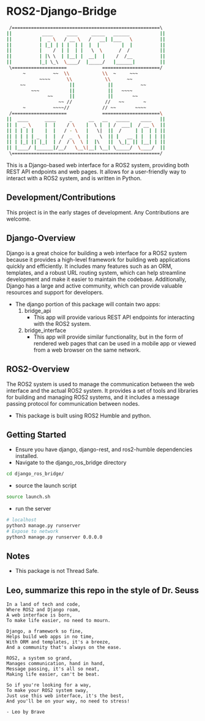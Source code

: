 # ROS2-Django-Bridge

```bash
 /======================================================\ 
||           ____     ____     _____   ______           || 
||          |  _ \   / __ \   /   __| |___   \          || 
||          | |_| | | |  | |  |  |        |  |          || 
||          |    /  | |  | |   \  \      /  /           || 
||          | |\ \  | |__| |  __|  |    /  /__          || 
||          |_| \_\  \____/  |_____/   |______|         || 
 \====================             =====================/ 
      ~          ~~  \\            \\  ~     ~~~         
            ~~~~      \\            \\      ~~           
     ~~                ||            ||          ~~      
         ~~~           ||            ||   ~~~~           
               ~~      ||            ||       ~~         
                   ~~ //            //   ~~       ~      
      ~          ~~~~//            // ~~       ~~~~      
 /====================             =====================\ 
||  ____      ____     _      __   __   _____    ____   ||
|| |  _ \     |  |    / \    |  \ |  | /  ___|  / __ \  ||
|| | | | |    |  |   / - \   |   \|  ||  /     | |  | | ||
|| | | | | _  |  |  /  _  \  |    \  || |   __ | |  | | ||
|| | |_| || |_|  | /  / \  \ |  |\   ||  \_|_ || |__| | ||
|| |____/ |______|/__/   \__\|__| \__| \_____/  \____/  ||
 \======================================================/ 
```

This is a Django-based web interface for a ROS2 system, providing both REST API endpoints and web pages. It allows for a user-friendly way to interact with a ROS2 system, and is written in Python.

## Development/Contributions

This project is in the early stages of development. Any Contributions are welcome.

## Django-Overview

Django is a great choice for building a web interface for a ROS2 system because it provides a high-level framework for building web applications quickly and efficiently. It includes many features such as an ORM, templates, and a robust URL routing system, which can help streamline development and make it easier to maintain the codebase. Additionally, Django has a large and active community, which can provide valuable resources and support for developers.

- The django portion of this package will contain two apps:
    1. bridge_api
        - This app will provide various REST API endpoints for interacting with the ROS2 system.
    2. bridge_interface
        - This app will provide similar functionality, but in the form of rendered web pages that can be used in a mobile app or viewed from a web browser on the same network.

## ROS2-Overview

The ROS2 system is used to manage the communication between the web interface and the actual ROS2 system. It provides a set of tools and libraries for building and managing ROS2 systems, and it includes a message passing protocol for communication between nodes.

- This package is built using ROS2 Humble and python.

## Getting Started

- Ensure you have django, django-rest, and ros2-humble dependencies installed. 
- Navigate to the django_ros_bridge directory

```bash
cd django_ros_bridge/
```

- source the launch script

```bash
source launch.sh
```

- run the server

```bash
# localhost
python3 manage.py runserver
# Expose to network
python3 manage.py runserver 0.0.0.0
```

## Notes

- This package is not Thread Safe.

## Leo, summarize this repo in the style of Dr. Seuss

```text
In a land of tech and code,
Where ROS2 and Django roam,
A web interface is born,
To make life easier, no need to mourn.

Django, a framework so fine,
Helps build web apps in no time,
With ORM and templates, it's a breeze,
And a community that's always on the ease.

ROS2, a system so grand,
Manages communication, hand in hand,
Message passing, it's all so neat,
Making life easier, can't be beat.

So if you're looking for a way,
To make your ROS2 system sway,
Just use this web interface, it's the best,
And you'll be on your way, no need to stress!

- Leo by Brave
```
